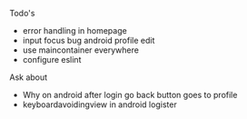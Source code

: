 Todo's
- error handling in homepage
- input focus bug android profile edit
- use maincontainer everywhere
- configure eslint

Ask about
- Why on android after login go back button goes to profile
- keyboardavoidingview in android logister